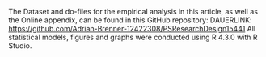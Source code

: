 The Dataset and do-files for the empirical analysis in this article, as well as the Online appendix, can be found in this GitHub repository: DAUERLINK: https://github.com/Adrian-Brenner-12422308/PSResearchDesign15441
All statistical models, figures and graphs were conducted using R 4.3.0 with R Studio.
